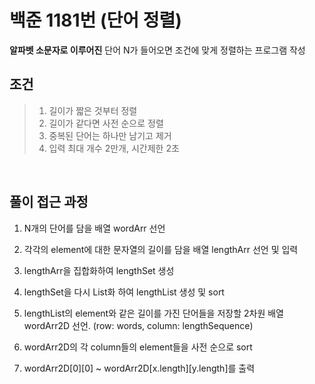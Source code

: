 # 백준 1181번 (단어 정렬)

**알파벳 소문자로 이루어진** 단어 N가 들어오면 조건에 맞게 정렬하는 프로그램 작성 


## 조건  
> 1. 길이가 짧은 것부터 정렬
> 2. 길이가 같다면 사전 순으로 정렬
> 3. 중복된 단어는 하나만 남기고 제거
> 4. 입력 최대 개수 2만개, 시간제한 2초

<br>

## 풀이 접근 과정

1. N개의 단어를 담을 배열 wordArr 선언 

2. 각각의 element에 대한 문자열의 길이를 담을 배열 lengthArr 선언 및 입력

3. lengthArr을 집합화하여 lengthSet 생성

4. lengthSet을 다시 List화 하여 lengthList 생성 및 sort

5. lengthList의 element와 같은 길이를 가진 단어들을 저장할 2차원 배열 wordArr2D 선언. (row: words, column: lengthSequence)

6. wordArr2D의 각 column들의 element들을 사전 순으로 sort

7. wordArr2D[0][0] ~ wordArr2D[x.length][y.length]를 출력 







